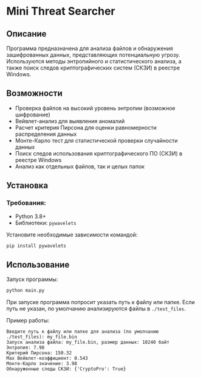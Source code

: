 # Mini Threat Searcher

## Описание
Программа предназначена для анализа файлов и обнаружения зашифрованных данных, представляющих потенциальную угрозу. Используются методы энтропийного и статистического анализа, а также поиск следов криптографических систем (СКЗИ) в реестре Windows.

## Возможности
- Проверка файлов на высокий уровень энтропии (возможное шифрование)
- Вейвлет-анализ для выявления аномалий
- Расчет критерия Пирсона для оценки равномерности распределения данных
- Монте-Карло тест для статистической проверки случайности данных
- Поиск следов использования криптографического ПО (СКЗИ) в реестре Windows
- Анализ как отдельных файлов, так и целых папок

## Установка
### Требования:
- Python 3.8+
- Библиотеки: `pywavelets`

Установите необходимые зависимости командой:
```sh
pip install pywavelets
```

## Использование
Запуск программы:
```sh
python main.py
```
При запуске программа попросит указать путь к файлу или папке. Если путь не указан, по умолчанию анализируются файлы в `./test_files`.

Пример работы:
```
Введите путь к файлу или папке для анализа (по умолчанию ./test_files): my_file.bin
Запуск анализа файла: my_file.bin, размер данных: 10240 байт
Энтропия: 7.98
Критерий Пирсона: 150.32
Max Вейвлет-коэффициент: 0.543
Монте-Карло значение: 3.98
Обнаруженные следы СКЗИ: {'CryptoPro': True}
```
